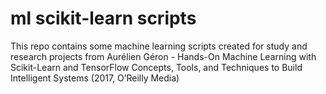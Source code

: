 # ml scikit-learn scripts

This repo contains some machine learning scripts created for study and research projects from
Aurélien Géron - Hands-On Machine Learning with Scikit-Learn and TensorFlow Concepts, Tools, and Techniques to Build Intelligent Systems (2017, O’Reilly Media)
